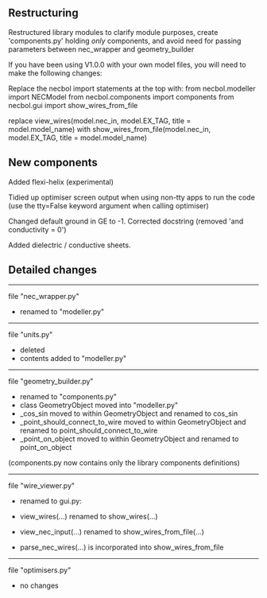 
## Restructuring
Restructured library modules to clarify module purposes, create 'components.py' holding *only* components, and avoid need for passing parameters between nec_wrapper and geometry_builder

If you have been using V1.0.0 with your own model files, you will need to make the following changes:

Replace the necbol import statements at the top with:
from necbol.modeller import NECModel
from necbol.components import components 
from necbol.gui import show_wires_from_file

replace 	view_wires(model.nec_in, model.EX_TAG, title = model.model_name)
with 		show_wires_from_file(model.nec_in, model.EX_TAG, title = model.model_name)


## New components
Added flexi-helix (experimental)

Tidied up optimiser screen output when using non-tty apps to run the code
   (use the tty=False keyword argument when calling optimiser)

Changed default ground in GE to -1. Corrected docstring (removed 'and conductivity = 0')

Added dielectric / conductive sheets.

## Detailed changes

----------------------------
file "nec_wrapper.py"
-  renamed to "modeller.py"

---------------------------------
file "units.py"
- deleted
- contents added to "modeller.py"

---------------------------------------
file "geometry_builder.py" 
- renamed to "components.py"
- class GeometryObject moved into "modeller.py"
- _cos_sin moved to within GeometryObject and renamed to cos_sin
- _point_should_connect_to_wire moved to within GeometryObject and renamed to point_should_connect_to_wire
- _point_on_object moved to within GeometryObject and renamed to point_on_object

(components.py now contains only the library components definitions)

-----------------------------------
file "wire_viewer.py"
 - renamed to gui.py:

- view_wires(...) renamed to show_wires(...)
- view_nec_input(...) renamed to show_wires_from_file(...)
- parse_nec_wires(...) is incorporated into show_wires_from_file

-----------------------------------
file "optimisers.py" 
- no changes

